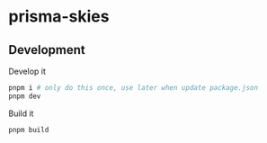 # prisma-skies

## Development

Develop it
```bash
pnpm i # only do this once, use later when update package.json
pnpm dev
```

Build it
```bash
pnpm build
```
